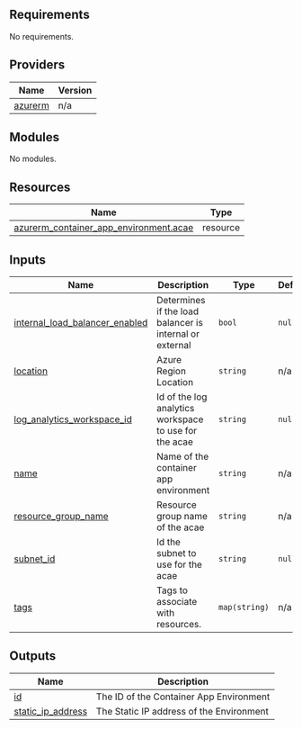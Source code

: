 <!-- BEGIN_TF_DOCS -->
## Requirements

No requirements.

## Providers

| Name | Version |
|------|---------|
| <a name="provider_azurerm"></a> [azurerm](#provider\_azurerm) | n/a |

## Modules

No modules.

## Resources

| Name | Type |
|------|------|
| [azurerm_container_app_environment.acae](https://registry.terraform.io/providers/hashicorp/azurerm/latest/docs/resources/container_app_environment) | resource |

## Inputs

| Name | Description | Type | Default | Required |
|------|-------------|------|---------|:--------:|
| <a name="input_internal_load_balancer_enabled"></a> [internal\_load\_balancer\_enabled](#input\_internal\_load\_balancer\_enabled) | Determines if the load balancer is internal or external | `bool` | `null` | no |
| <a name="input_location"></a> [location](#input\_location) | Azure Region Location | `string` | n/a | yes |
| <a name="input_log_analytics_workspace_id"></a> [log\_analytics\_workspace\_id](#input\_log\_analytics\_workspace\_id) | Id of the log analytics workspace to use for the acae | `string` | `null` | no |
| <a name="input_name"></a> [name](#input\_name) | Name of the container app environment | `string` | n/a | yes |
| <a name="input_resource_group_name"></a> [resource\_group\_name](#input\_resource\_group\_name) | Resource group name of the acae | `string` | n/a | yes |
| <a name="input_subnet_id"></a> [subnet\_id](#input\_subnet\_id) | Id the subnet to use for the acae | `string` | `null` | no |
| <a name="input_tags"></a> [tags](#input\_tags) | Tags to associate with resources. | `map(string)` | n/a | yes |

## Outputs

| Name | Description |
|------|-------------|
| <a name="output_id"></a> [id](#output\_id) | The ID of the Container App Environment |
| <a name="output_static_ip_address"></a> [static\_ip\_address](#output\_static\_ip\_address) | The Static IP address of the Environment |
<!-- END_TF_DOCS -->